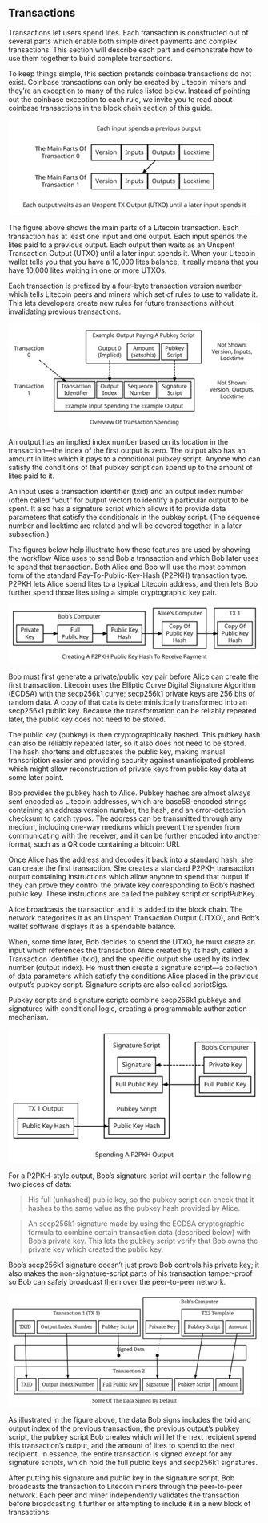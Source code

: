 ## Transactions

Transactions let users spend lites. Each transaction is constructed out of several parts which enable both simple direct payments and complex transactions. This section will describe each part and demonstrate how to use them together to build complete transactions.

To keep things simple, this section pretends coinbase transactions do not exist. Coinbase transactions can only be created by Litecoin miners and they’re an exception to many of the rules listed below. Instead of pointing out the coinbase exception to each rule, we invite you to read about coinbase transactions in the block chain section of this guide.

<p align="center">
    <img src="img/en-tx-overview.svg"><br>
    <i></i>
</p>

The figure above shows the main parts of a Litecoin transaction. Each transaction has at least one input and one output. Each input spends the lites paid to a previous output. Each output then waits as an Unspent Transaction Output (UTXO) until a later input spends it. When your Litecoin wallet tells you that you have a 10,000 lites balance, it really means that you have 10,000 lites waiting in one or more UTXOs.

Each transaction is prefixed by a four-byte transaction version number which tells Litecoin peers and miners which set of rules to use to validate it. This lets developers create new rules for future transactions without invalidating previous transactions.

<p align="center">
    <img src="img/en-tx-overview-spending.svg"><br>
    <i></i>
</p>

An output has an implied index number based on its location in the transaction—the index of the first output is zero. The output also has an amount in lites which it pays to a conditional pubkey script. Anyone who can satisfy the conditions of that pubkey script can spend up to the amount of lites paid to it.

An input uses a transaction identifier (txid) and an output index number (often called “vout” for output vector) to identify a particular output to be spent. It also has a signature script which allows it to provide data parameters that satisfy the conditionals in the pubkey script. (The sequence number and locktime are related and will be covered together in a later subsection.)

The figures below help illustrate how these features are used by showing the workflow Alice uses to send Bob a transaction and which Bob later uses to spend that transaction. Both Alice and Bob will use the most common form of the standard Pay-To-Public-Key-Hash (P2PKH) transaction type. P2PKH lets Alice spend lites to a typical Litecoin address, and then lets Bob further spend those lites using a simple cryptographic key pair.

<p align="center">
    <img src="img/en-creating-p2pkh-output.svg"><br>
    <i></i>
</p>

Bob must first generate a private/public key pair before Alice can create the first transaction. Litecoin uses the Elliptic Curve Digital Signature Algorithm (ECDSA) with the secp256k1 curve; secp256k1 private keys are 256 bits of random data. A copy of that data is deterministically transformed into an secp256k1 public key. Because the transformation can be reliably repeated later, the public key does not need to be stored.

The public key (pubkey) is then cryptographically hashed. This pubkey hash can also be reliably repeated later, so it also does not need to be stored. The hash shortens and obfuscates the public key, making manual transcription easier and providing security against unanticipated problems which might allow reconstruction of private keys from public key data at some later point.

Bob provides the pubkey hash to Alice. Pubkey hashes are almost always sent encoded as Litecoin addresses, which are base58-encoded strings containing an address version number, the hash, and an error-detection checksum to catch typos. The address can be transmitted through any medium, including one-way mediums which prevent the spender from communicating with the receiver, and it can be further encoded into another format, such as a QR code containing a bitcoin: URI.

Once Alice has the address and decodes it back into a standard hash, she can create the first transaction. She creates a standard P2PKH transaction output containing instructions which allow anyone to spend that output if they can prove they control the private key corresponding to Bob’s hashed public key. These instructions are called the pubkey script or scriptPubKey.

Alice broadcasts the transaction and it is added to the block chain. The network categorizes it as an Unspent Transaction Output (UTXO), and Bob’s wallet software displays it as a spendable balance.

When, some time later, Bob decides to spend the UTXO, he must create an input which references the transaction Alice created by its hash, called a Transaction Identifier (txid), and the specific output she used by its index number (output index). He must then create a signature script—a collection of data parameters which satisfy the conditions Alice placed in the previous output’s pubkey script. Signature scripts are also called scriptSigs.

Pubkey scripts and signature scripts combine secp256k1 pubkeys and signatures with conditional logic, creating a programmable authorization mechanism.

<p align="center">
    <img src="img/en-unlocking-p2pkh-output.svg"><br>
    <i></i>
</p>

For a P2PKH-style output, Bob’s signature script will contain the following two pieces of data:

> His full (unhashed) public key, so the pubkey script can check that it hashes to the same value as the pubkey hash provided by Alice.

> An secp256k1 signature made by using the ECDSA cryptographic formula to combine certain transaction data (described below) with Bob’s private key. This lets the pubkey script verify that Bob owns the private key which created the public key.

Bob’s secp256k1 signature doesn’t just prove Bob controls his private key; it also makes the non-signature-script parts of his transaction tamper-proof so Bob can safely broadcast them over the peer-to-peer network.

<p align="center">
    <img src="img/en-signing-output-to-spend.svg"><br>
    <i></i>
</p>

As illustrated in the figure above, the data Bob signs includes the txid and output index of the previous transaction, the previous output’s pubkey script, the pubkey script Bob creates which will let the next recipient spend this transaction’s output, and the amount of lites to spend to the next recipient. In essence, the entire transaction is signed except for any signature scripts, which hold the full public keys and secp256k1 signatures.

After putting his signature and public key in the signature script, Bob broadcasts the transaction to Litecoin miners through the peer-to-peer network. Each peer and miner independently validates the transaction before broadcasting it further or attempting to include it in a new block of transactions.
